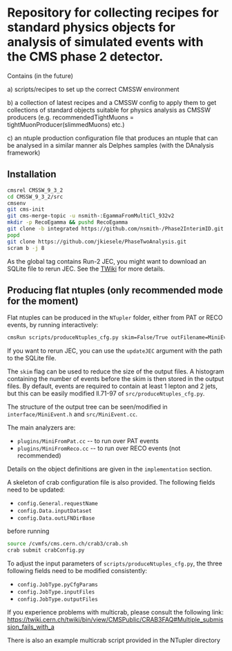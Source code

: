 Repository for collecting recipes for standard physics objects for analysis of simulated events with the CMS phase 2 detector.
=========================


Contains (in the future)

a) scripts/recipes to set up the correct CMSSW environment

b) a collection of latest recipes and a CMSSW config to apply them to get collections of standard objects suitable for physics analysis as CMSSW producers (e.g. recommendedTightMuons = tightMuonProducer(slimmedMuons) etc.)

c) an ntuple production configuration file that produces an ntuple that can be analysed in a similar manner als Delphes samples (with the DAnalysis framework)


Installation
--------------

```bash
cmsrel CMSSW_9_3_2
cd CMSSW_9_3_2/src
cmsenv
git cms-init
git cms-merge-topic -u nsmith-:EgammaFromMultiCl_932v2
mkdir -p RecoEgamma && pushd RecoEgamma
git clone -b integrated https://github.com/nsmith-/Phase2InterimID.git
popd
git clone https://github.com/jkiesele/PhaseTwoAnalysis.git
scram b -j 8
```

As the global tag contains Run-2 JEC, you might want to download an SQLite file to rerun JEC. See the [TWiki](https://twiki.cern.ch/twiki/bin/view/CMS/Phase2HGCRecipes) for more details.

Producing flat ntuples (only recommended mode for the moment)
-----------------

Flat ntuples can be produced in the `NTupler` folder, either from PAT or RECO events, by running interactively:
```bash
cmsRun scripts/produceNtuples_cfg.py skim=False/True outFilename=MiniEvents.root inputFormat=RECO/PAT
```
If you want to rerun JEC, you can use the `updateJEC` argument with the path to the SQLite file.

The `skim` flag can be used to reduce the size of the output files. A histogram containing the number of events before the skim is then stored in the output files. By default, events are required to contain at least 1 lepton and 2 jets, but this can be easily modified ll.71-97 of `src/produceNtuples_cfg.py`.

The structure of the output tree can be seen/modified in `interface/MiniEvent.h` and `src/MiniEvent.cc`.

The main analyzers are:
   * `plugins/MiniFromPat.cc` -- to run over PAT events 
   * `plugins/MiniFromReco.cc` -- to run over RECO events (not recommended)

Details on the object definitions are given in the `implementation` section.

A skeleton of crab configuration file is also provided. The following fields need to be updated:
   * `config.General.requestName` 
   * `config.Data.inputDataset`
   * `config.Data.outLFNDirBase`

before running
```bash
source /cvmfs/cms.cern.ch/crab3/crab.sh
crab submit crabConfig.py
```

To adjust the input parameters of `scripts/produceNtuples_cfg.py`, the three following fields need to be modified consistently:
   * `config.JobType.pyCfgParams`
   * `config.JobType.inputFiles`
   * `config.JobType.outputFiles`

If you experience problems with multicrab, please consult the following link:
https://twiki.cern.ch/twiki/bin/view/CMSPublic/CRAB3FAQ#Multiple_submission_fails_with_a


There is also an example multicrab script provided in the NTupler directory
